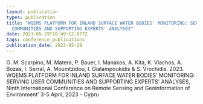 ```yaml
---
layout: publication
types: publication
title: "WQEMS PLATFORM FOR INLAND SURFACE WATER BODIES' MONITORING: SERVING USER
  COMMUNITIES AND SUPPORTING EXPERTS' ANALYSES"
date: 2023-05-29T10:49:12.677Z
tags: conference_publications
publication_date: 2023-05-29
---
```

<!--StartFragment-->

G. M. Scarpino, M. Matera, P. Bauer, I. Manakos, A. Kita, K. Vlachos, A. Bozas, I. Serral, A. Moumtzidou, I. Gialampoukidis & S. Vrochidis. 2023. WQEMS PLATFORM FOR INLAND SURFACE WATER BODIES' MONITORING: SERVING USER COMMUNITIES AND SUPPORTING EXPERTS' ANALYSES, Ninth International Conference on Remote Sensing and Geoinformation of Environmentʼ 3-5 April, 2023 - Cypru

<!--EndFragment-->